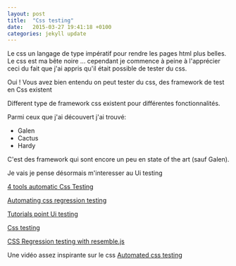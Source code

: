 ```yaml
---
layout: post
title:  "Css testing"
date:   2015-03-27 19:41:18 +0100
categories: jekyll update
---
```


Le css un langage de type impératif pour rendre les pages html plus belles. Le css est ma bête noire ... cependant je commence à peine à l'apprécier ceci du fait que j'ai appris qu'il était possible de tester du css.

Oui ! Vous avez bien entendu on peut tester du css, des framework de test en Css existent

Different type de framework css existent pour différentes fonctionnalités.

Parmi ceux que j'ai découvert j'ai trouvé:

- Galen
- Cactus
- Hardy

C'est des framework qui sont encore un peu en state of the art (sauf Galen).

Je vais je pense désormais m'interesser au Ui testing


[4 tools automatic Css Testing](http://www.creativebloq.com/css3/4-tools-automatic-css-testing-7133777)

[Automating css regression testing](https://css-tricks.com/automating-css-regression-testing/)

[Tutorials point Ui testing](http://www.tutorialspoint.com/software_testing_dictionary/use_interface_testing)

[Css testing](http://tldr.huddle.com/blog/css-testing/)

[CSS Regression testing with resemble.js](https://www.lullabot.com/blog/article/css-regression-testing-resemblejs)


Une vidéo assez inspirante sur le css [Automated css testing](https://www.youtube.com/watch?v=2PU6JX4S7zI)

